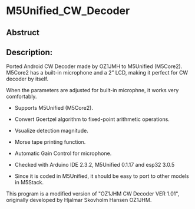 # M5Unified_CW_Decoder

## Abstruct

## Description:
 Ported Android CW Decoder made by OZ1JMH to M5Unified (M5Core2).
M5Core2 has a built-in microphone and a 2” LCD, making it perfect for CW decoder by itself.

When the parameters are adjusted for built-in microphne, it works very comfortably.
 

* Supports M5Unified (M5Core2).
* Convert Goertzel algorithm to fixed-point arithmetic operations.
* Vsualize detection magnitude.
* Morse tape printing function.
* Automatic Gain Control for microphone.

* Checked with Arduino IDE 2.3.2, M5Unified 0.1.17 and esp32 3.0.5

* Since it is coded in M5Unified, it should be easy to port to other models in M5Stack.

This program is a modified version of "OZ1JHM CW Decoder VER 1.01",
originally developed by Hjalmar Skovholm Hansen OZ1JHM.
